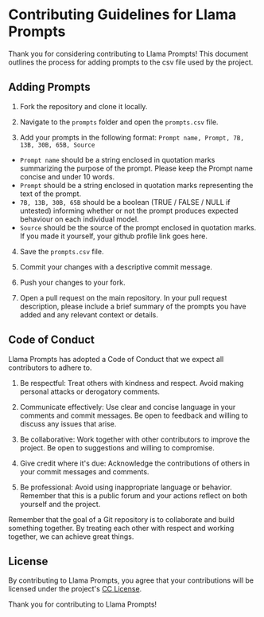 # Contributing Guidelines for Llama Prompts

Thank you for considering contributing to Llama Prompts! This document outlines the process for adding prompts to the csv file used by the project.

## Adding Prompts

1. Fork the repository and clone it locally.

2. Navigate to the `prompts` folder and open the `prompts.csv` file.

3. Add your prompts in the following format: ```Prompt name, Prompt, 7B, 13B, 30B, 65B, Source```

- `Prompt name` should be a string enclosed in quotation marks summarizing the purpose of the prompt. Please keep the Prompt name concise and under 10 words.
- `Prompt` should be a string enclosed in quotation marks representing the text of the prompt.
- `7B, 13B, 30B, 65B` should be a boolean (TRUE / FALSE / NULL if untested) informing whether or not the prompt produces expected behaviour on each individual model.
- `Source` should be the source of the prompt enclosed in quotation marks. If you made it yourself, your github profile link goes here.

4. Save the `prompts.csv` file.

5. Commit your changes with a descriptive commit message.

6. Push your changes to your fork.

7. Open a pull request on the main repository. In your pull request description, please include a brief summary of the prompts you have added and any relevant context or details.

## Code of Conduct

Llama Prompts has adopted a Code of Conduct that we expect all contributors to adhere to.

1. Be respectful: Treat others with kindness and respect. Avoid making personal attacks or derogatory comments.

2. Communicate effectively: Use clear and concise language in your comments and commit messages. Be open to feedback and willing to discuss any issues that arise.

3. Be collaborative: Work together with other contributors to improve the project. Be open to suggestions and willing to compromise.

4. Give credit where it's due: Acknowledge the contributions of others in your commit messages and comments.

5. Be professional: Avoid using inappropriate language or behavior. Remember that this is a public forum and your actions reflect on both yourself and the project.

Remember that the goal of a Git repository is to collaborate and build something together. By treating each other with respect and working together, we can achieve great things.


## License

By contributing to Llama Prompts, you agree that your contributions will be licensed under the project's [CC License](LICENSE).

Thank you for contributing to Llama Prompts!